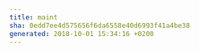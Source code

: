 ```yaml
---
title: maint
sha: 0edd7ee4d575656f6da6558e40d6993f41a4be38
generated: 2018-10-01 15:34:16 +0200
---
```

